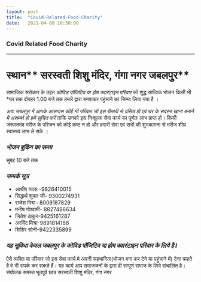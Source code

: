 ```yaml
---
layout: post 
title:  "Covid-Related-Food-Charity"
date:   2021-04-08 10:30:00 
---
```


### Covid Related Food Charity

---
 
#  स्थान** सरस्वती शिशु मंदिर, गंगा नगर जबलपुर**

सामाजिक सरोकार के तहत *कोविड पॉजिटिव या होम क्वारंटाइन परिवार* को शुद्ध सात्विक भोजन  किसी भी *घर तक दोपहर 1.00 बजे  तक हमारे द्वारा बनवाकर पहुंचाने का जिम्मा लिया गया है ।

*अतः जबलपुर में आपके आसपास कोई भी परिवार जो इस बीमारी से ग्रसित हो एवं घर के सदस्य खाना बनाने में असमर्थ हो हमें सुचित करें* ताकि उनको इस निःशुल्क सेवा कार्य का पूर्णतः लाभ प्राप्त हो। किसी जरूरतमंद मरीज के परिजन को कोई कष्ट न हो और हमारी सेवा एवं सभी की शुभकामना से मरीज शीघ्र स्वास्थ्य लाभ ले सके । 

### *भोजन बुकिंग का समय*
सुबह 10 बजे तक

### *सम्पर्क सूत्र*
* आशीष व्यास -9826410015
* सिद्धार्थ शुक्ल जी- 9300274931
* राजेश मिश्रा- 8009187829
* मनीष गोश्वामी- 8827486634
* जितेश ठाकुर-9425161287
* अरविंद मिश्रा-9891814168
* शिशिर सोनी-9422335899

### *यह सुविधा केवल जबलपुर के कोविड पॉजिटिव या होम क्वारंटाइन परिवार के लिये है I*
 
ऐसे व्यक्ति या परिवार जो इस सेवा कार्य मे अपनी सहभागिता(भोजन बना कर देने या पहुंचाने में) देना चाहते है वे भी संपर्क कर सकते हैं। यह कार्य आप समाजजनों के द्वारा ही सम्पूर्ण समाज के लिये संचालित है।
संयोजक
समस्त भूतपूर्व छात्र
सरस्वती शिशु मंदिर, गंगा नगर